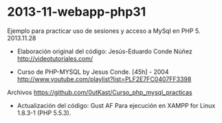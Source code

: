 2013-11-webapp-php31
====================

Ejemplo para practicar uso de sesiones y acceso a MySql en PHP 5.
2013.11.28

- Elaboración original del código: 
Jesús-Eduardo Conde Núñez
http://videotutoriales.com/


- Curso de PHP-MYSQL by Jesus Conde. [45h] - 2004 
http://www.youtube.com/playlist?list=PLF2E7FC0407FF3398

Archivos
https://github.com/0utKast/Curso_php_mysql_practicas


- Actualización del código: 
Gust AF
Para ejecución en XAMPP for Linux 1.8.3-1 (PHP 5.5.3).


